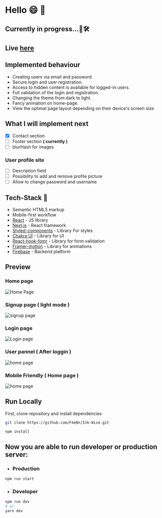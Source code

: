 # Hello 😄 👋
## Currently in progress...🚧🛠️
## Live [here](https://ink-wise.vercel.app/?vercelToolbarCode=3SLUBvVUdx5T5Tj)

## Implemented behaviour

- Creating users via email and password.
- Secure login and user registration.
- Access to hidden content is available for logged-in users.
- Full validation of the login and registration.
- Changing the theme from dark to light.
- Fancy animation on home-page.
- View the optimal page layout depending on their device's screen size

## What I will implement next

- [x] Contact section
- [ ] Footer section **( currently )**
- [ ] blurHash for images

###  User profile site
- [ ] Description field
- [ ] Possibility to add and remove profile picture
- [ ] Allow to change password and username

## Tech-Stack 🔨
- Semantic HTML5 markup
- Mobile-first workflow
- [React](https://reactjs.org/) - JS library
- [Next.js](https://nextjs.org/) - React framework
- [Styled-components](https://styled-components.com/) - Library For styles
- [Chakra UI](https://chakra-ui.com/) - Library for UI
- [React-hook-fomr](https://react-hook-form.com/) - Library for form validation
- [Framer-motion](https://www.framer.com/motion/) - Library for animations
- [Firebase](https://firebase.google.com/) - Backend platform

## Preview

### Home page
![Home Page](./public/home-page-preview.png)
### Signup page **( light mode )**
![signup page](./public/signup-lightmode-preview.png)
### Login page
![Login page](./public/login-preview.png)
### User pannel **( After loggin )**
![home page](./public/user-pannel-preview.png)
### Mobile Friendly **( Home page )**
![home page](./public/mobile-friendly.png)


## Run Locally

First, clone repository and install dependencies
```bash
git clone https://github.com/F4eNn/Ink-Wise.git
```
```bash
npm install
```

## Now you are able to run developer or production server:

 - ### Production
```bash
npm run start
```
 - ### Developer
```bash
npm run dev
# or
yarn dev
```
